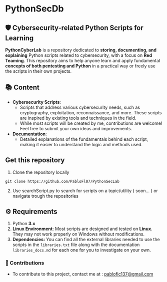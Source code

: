 # PythonSecDb

## 🛡️ Cybersecurity-related Python Scripts for Learning

[](https://github.com/PabloFl07/PythonSecLab/blob/main/README.md#️-cybersecurity-related-python-scripts-for-learning)

**PythonCyberLab** is a repository dedicated to **storing, documenting, and explaining** Python scripts related to cybersecurity, with a focus on **Red Teaming**. This repository aims to help anyone learn and apply fundamental **concepts of both pentesting and Python** in a practical way or freely use the scripts in their own projects.

## 📚 Content

[](https://github.com/PabloFl07/PythonSecLab/blob/main/README.md#-content)

- **Cybersecurity Scripts**:
    - Scripts that address various cybersecurity needs, such as cryptography, exploitation, reconnaissance, and more. These scripts are inspired by existing tools and techniques in the field.
    - While most scripts will be created by me, contributions are welcome! Feel free to submit your own ideas and improvements.
- **Documentation**:
    - Detailed explanations of the fundamentals behind each script, making it easier to understand the logic and methods used.

## Get this repository

[](https://github.com/PabloFl07/PythonSecLab/blob/main/README.md#get-this-repository)

1. Clone the repository locally

```
git clone https://github.com/PabloFl07/PythonSecLab
```

2. Use searchScript.py to search for scripts on a topic/utility ( soon... ) or navigate trough the repositories

## ⚙️ Requirements

[](https://github.com/PabloFl07/PythonSecLab/blob/main/README.md#️-requirements)

1. Python **3.x**
2. **Linux Environment**: Most scripts are designed and tested on **Linux**. They may not work properly on Windows without modifications.
3. **Dependencies:** You can find all the external libraries needed to use the scripts in the `libraries.txt` file along with the documentation `libraries_docs.md` for each one for you to investigate on your own.

### 📝 Contributions

[](https://github.com/PabloFl07/PythonSecLab/blob/main/README.md#-contributions)

- To contribute to this project, contact me at : [pabloflc137@gmail.com](mailto:pabloflc137@gmail.com)

